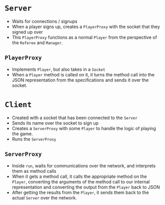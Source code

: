 # `Server`
- Waits for connections / signups
- When a player signs up, creates a `PlayerProxy` with the socket that they signed up over
- This `PlayerProxy` functions as a normal `Player` from the perspective of the `Referee` and `Manager`.

## `PlayerProxy`
- Implements `Player`, but also takes in a `Socket`
- When a `Player` method is called on it, it turns the method call into the JSON representation from the 
specifications and sends it over the socket.

# `Client`
- Created with a socket that has been connected to the `Server`
- Sends its name over the socket to sign up
- Creates a `ServerProxy` with some `Player` to handle the logic of playing the game.
- Runs the `ServerProxy`

## `ServerProxy`
- Inside `run`, waits for communications over the network, and interprets them as method calls
- When it gets a method call, it calls the appropriate method on the `Player`, converting the arguments of
the method call to our internal representation and converting the output from the `Player` back to JSON
- After getting the results from the `Player`, it sends them back to the actual `Server` over the network.